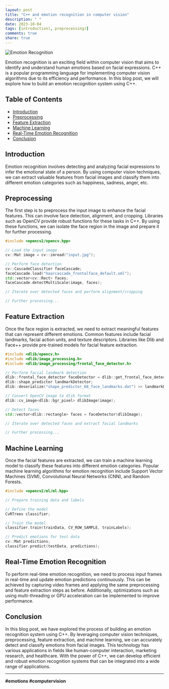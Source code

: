 ```yaml
---
layout: post
title: "C++ and emotion recognition in computer vision"
description: " "
date: 2023-10-04
tags: [introduction), preprocessing)]
comments: true
share: true
---
```


![Emotion Recognition](https://example.com/emotion-recognition.jpg)

Emotion recognition is an exciting field within computer vision that aims to identify and understand human emotions based on facial expressions. C++ is a popular programming language for implementing computer vision algorithms due to its efficiency and performance. In this blog post, we will explore how to build an emotion recognition system using C++.

## Table of Contents
- [Introduction](#introduction)
- [Preprocessing](#preprocessing)
- [Feature Extraction](#feature-extraction)
- [Machine Learning](#machine-learning)
- [Real-Time Emotion Recognition](#real-time-emotion-recognition)
- [Conclusion](#conclusion)

## Introduction<a name="introduction"></a>
Emotion recognition involves detecting and analyzing facial expressions to infer the emotional state of a person. By using computer vision techniques, we can extract valuable features from facial images and classify them into different emotion categories such as happiness, sadness, anger, etc.

## Preprocessing<a name="preprocessing"></a>
The first step is to preprocess the input image to enhance the facial features. This can involve face detection, alignment, and cropping. Libraries such as OpenCV provide robust functions for these tasks in C++. By using these functions, we can isolate the face region in the image and prepare it for further processing.

```cpp
#include <opencv2/opencv.hpp>

// Load the input image
cv::Mat image = cv::imread("input.jpg");

// Perform face detection
cv::CascadeClassifier faceCascade;
faceCascade.load("haarcascade_frontalface_default.xml");
std::vector<cv::Rect> faces;
faceCascade.detectMultiScale(image, faces);

// Iterate over detected faces and perform alignment/cropping

// Further processing...
```

## Feature Extraction<a name="feature-extraction"></a>
Once the face region is extracted, we need to extract meaningful features that can represent different emotions. Common features include facial landmarks, facial action units, and texture descriptors. Libraries like Dlib and Face++ provide pre-trained models for facial feature extraction.

```cpp
#include <dlib/opencv.h>
#include <dlib/image_processing.h>
#include <dlib/image_processing/frontal_face_detector.h>

// Perform facial landmark detection
dlib::frontal_face_detector faceDetector = dlib::get_frontal_face_detector();
dlib::shape_predictor landmarkDetector;
dlib::deserialize("shape_predictor_68_face_landmarks.dat") >> landmarkDetector;

// Convert OpenCV image to dlib format
dlib::cv_image<dlib::bgr_pixel> dlibImage(image);

// Detect faces
std::vector<dlib::rectangle> faces = faceDetector(dlibImage);

// Iterate over detected faces and extract facial landmarks

// Further processing...
```

## Machine Learning<a name="machine-learning"></a>
Once the facial features are extracted, we can train a machine learning model to classify these features into different emotion categories. Popular machine learning algorithms for emotion recognition include Support Vector Machines (SVM), Convolutional Neural Networks (CNN), and Random Forests.

```cpp
#include <opencv2/ml/ml.hpp>

// Prepare training data and labels

// Define the model
CvRTrees classifier;

// Train the model
classifier.train(trainData, CV_ROW_SAMPLE, trainLabels);

// Predict emotions for test data
cv::Mat predictions;
classifier.predict(testData, predictions);
```

## Real-Time Emotion Recognition<a name="real-time-emotion-recognition"></a>
To perform real-time emotion recognition, we need to process input frames in real-time and update emotion predictions continuously. This can be achieved by capturing video frames and applying the same preprocessing and feature extraction steps as before. Additionally, optimizations such as using multi-threading or GPU acceleration can be implemented to improve performance.

## Conclusion<a name="conclusion"></a>
In this blog post, we have explored the process of building an emotion recognition system using C++. By leveraging computer vision techniques, preprocessing, feature extraction, and machine learning, we can accurately detect and classify emotions from facial images. This technology has various applications in fields like human-computer interaction, marketing research, and healthcare. With the power of C++, we can develop efficient and robust emotion recognition systems that can be integrated into a wide range of applications.

***

**#emotions #computervision**